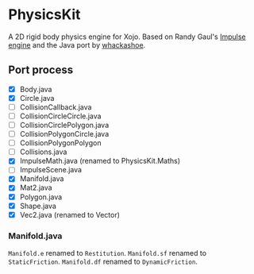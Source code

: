 # PhysicsKit
A 2D rigid body physics engine for Xojo. Based on Randy Gaul's [Impulse engine][randy's] and the Java port by [whackashoe][java port].

## Port process
- [x] Body.java
- [x] Circle.java
- [ ] CollisionCallback.java
- [ ] CollisionCircleCircle.java
- [ ] CollisionCirclePolygon.java
- [ ] CollisionPolygonCircle.java
- [ ] CollisionPolygonPolygon
- [ ] Collisions.java
- [x] ImpulseMath.java (renamed to PhysicsKit.Maths)
- [ ] ImpulseScene.java
- [x] Manifold.java
- [x] Mat2.java
- [x] Polygon.java
- [x] Shape.java
- [x] Vec2.java (renamed to Vector)

### Manifold.java

`Manifold.e` renamed to `Restitution`.
`Manifold.sf` renamed to `StaticFriction`.
`Manifold.df` renamed to `DynamicFriction`.

[randy's]: https://www.randygaul.net/projects-open-sources/impulse-engine/
[java port]: https://github.com/ClickerMonkey/ImpulseEngine